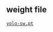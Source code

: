 ## weight file
[`yolo-sw.pt`](https://github.com/jameslahm/yolov10/releases/download/v1.0/yolov10n.pt) 
